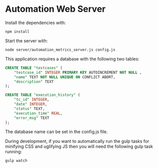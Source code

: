 Automation Web Server
===================

Install the dependencies with:
```
npm install
```

Start the server with:
```
node server/automation_metrics_server.js config.js
```

This application requires a database with the following two tables:
```sql
CREATE TABLE "testcases" (
    "testcase_id" INTEGER PRIMARY KEY AUTOINCREMENT NOT NULL ,
    "name" TEXT NOT NULL UNIQUE ON CONFLICT ABORT,
    "description" TEXT
);
```

```sql
CREATE TABLE "execution_history" (
    "tc_id" INTEGER,
    "date" INTEGER,
    "status" TEXT,
    "execution_time" REAL,
    "error_msg" TEXT
);
```

The database name can be set in the config.js file.

During development, if you want to automatically run the gulp tasks for minifying CSS and uglifying JS then you will need the following gulp task running:
```
gulp watch
```
